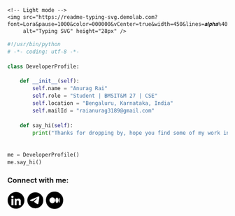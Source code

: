 <picture>
    <!-- Dark mode -->
    <source media="(prefers-color-scheme: dark)" 
      srcset="https://readme-typing-svg.demolab.com?font=Lora&pause=1000&color=FFFFFF&vCenter=true&width=450&lines=𝒂𝒍𝒑𝒉𝒂%40+GDG+on+Campus+BMSIT%26M;𝒘𝒆𝒃𝒎𝒂𝒔𝒕𝒆𝒓%40+AR+VR+Hub+BMSIT%26M;an+Android+Developer;an+AI%26ML+Explorer;a+Cloud+Enthusiast;a+Creative+Tech+Storyteller;an+AR%2FVR+Explorer;and+most+importantly%2C+a+Dreamer" />

    <!-- Light mode -->
    <img src="https://readme-typing-svg.demolab.com?font=Lora&pause=1000&color=000000&vCenter=true&width=450&lines=𝒂𝒍𝒑𝒉𝒂%40+GDG+on+Campus+BMSIT%26M;𝒘𝒆𝒃𝒎𝒂𝒔𝒕𝒆𝒓%40+AR+VR+Hub+BMSIT%26M;an+Android+Developer;an+AI%26ML+Explorer;a+Cloud+Enthusiast;a+Creative+Tech+Storyteller;an+AR%2FVR+Explorer;and+most+importantly%2C+a+Dreamer" 
         alt="Typing SVG" height="28px" />
  </picture>


```python
#!/usr/bin/python
# -*- coding: utf-8 -*-

class DeveloperProfile:

    def __init__(self):
        self.name = "Anurag Rai"
        self.role = "Student | BMSIT&M 27 | CSE"
        self.location = "Bengaluru, Karnataka, India"
        self.mailId = "raianurag3189@gmail.com"

    def say_hi(self):
        print("Thanks for dropping by, hope you find some of my work interesting.")


me = DeveloperProfile()
me.say_hi()
```

<h3 align="left">Connect with me:</h3>
<p align="left">
<a href="https://www.linkedin.com/in/r-anurag" target="blank"><img align="center" src="./connect-with-me-icons/linkedinIcon.png" alt="r-anurag" height="40" width="40" /></a>
<a href="https://mailto:raianurag3189@gmail.com" target="blank"><img align="center" src="./connect-with-me-icons/mail.png" alt="r-anurag" height="40" width="40" /></a>
<a href="https://medium.com/@raianurag3189" target="blank"><img align="center" src="./connect-with-me-icons/medium.png" alt="r-anurag" height="40" width="40" /></a>
</p>
